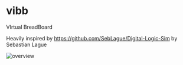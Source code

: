 # vibb
VIrtual BreadBoard

Heavily inspired by https://github.com/SebLague/Digital-Logic-Sim by Sebastian Lague

![overview](https://github.com/whemmingsson/vibb/assets/37114315/74691c30-253a-465c-ac57-b284cc99c47e)
